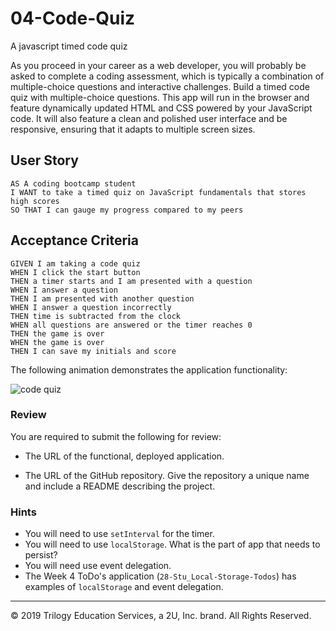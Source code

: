 # 04-Code-Quiz
A javascript timed code quiz



As you proceed in your career as a web developer, you will probably be asked to complete a coding assessment, which is typically a combination of multiple-choice questions and interactive challenges. Build a timed code quiz with multiple-choice questions. This app will run in the browser and feature dynamically updated HTML and CSS powered by your JavaScript code. It will also feature a clean and polished user interface and be responsive, ensuring that it adapts to multiple screen sizes.

## User Story

```
AS A coding bootcamp student
I WANT to take a timed quiz on JavaScript fundamentals that stores high scores
SO THAT I can gauge my progress compared to my peers
```



## Acceptance Criteria

```
GIVEN I am taking a code quiz
WHEN I click the start button
THEN a timer starts and I am presented with a question
WHEN I answer a question
THEN I am presented with another question
WHEN I answer a question incorrectly
THEN time is subtracted from the clock
WHEN all questions are answered or the timer reaches 0
THEN the game is over
WHEN the game is over
THEN I can save my initials and score
```


The following animation demonstrates the application functionality:

![code quiz](./Assets/04-web-apis-homework-demo.gif)

### Review

You are required to submit the following for review:

- The URL of the functional, deployed application.

- The URL of the GitHub repository. Give the repository a unique name and include a README describing the project.

### Hints

- You will need to use `setInterval` for the timer.
- You will need to use `localStorage`. What is the part of app that needs to persist?
- You will need use event delegation.
- The Week 4 ToDo's application (`28-Stu_Local-Storage-Todos`) has examples of `localStorage` and event delegation.

---

© 2019 Trilogy Education Services, a 2U, Inc. brand. All Rights Reserved.
